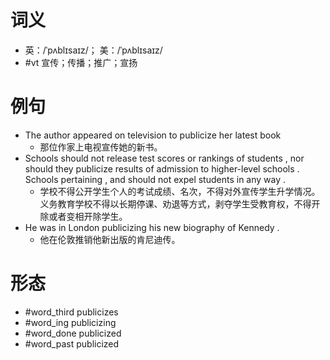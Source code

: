 # 词义
- 英：/ˈpʌblɪsaɪz/； 美：/ˈpʌblɪsaɪz/
- #vt 宣传；传播；推广；宣扬
# 例句
- The author appeared on television to publicize her latest book
	- 那位作家上电视宣传她的新书。
- Schools should not release test scores or rankings of students , nor should they publicize results of admission to higher-level schools . Schools pertaining , and should not expel students in any way .
	- 学校不得公开学生个人的考试成绩、名次，不得对外宣传学生升学情况。义务教育学校不得以长期停课、劝退等方式，剥夺学生受教育权，不得开除或者变相开除学生。
- He was in London publicizing his new biography of Kennedy .
	- 他在伦敦推销他新出版的肯尼迪传。
# 形态
- #word_third publicizes
- #word_ing publicizing
- #word_done publicized
- #word_past publicized
